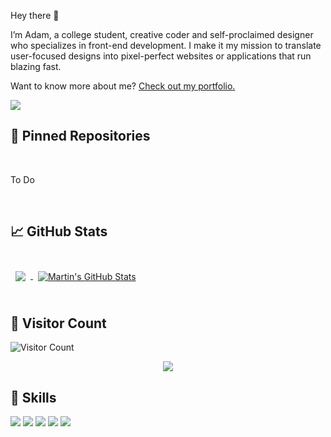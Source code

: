Hey there 👋

I’m Adam, a college student, creative coder and self-proclaimed designer who specializes in front-end development. I make it my mission to translate user-focused designs into pixel-perfect websites or applications that run blazing fast.

Want to know more about me? [Check out my portfolio.](NotYetMade)

<img align="center" src="https://raw.githubusercontent.com/iampavangandhi/iampavangandhi/master/gifs/coder.gif" />

## 📌 Pinned Repositories

<br>

  To Do
  
<br>

## &#x1f4c8; GitHub Stats

<br>

<a href="https://github.com/AdamWimpenny">
  <img align="center" style="margin:0.5rem" src="https://github-readme-stats.vercel.app/api/top-langs/?username=AdamWimpenny&hide=html,css&title_color=ffffff&text_color=c9cacc&icon_color=4AB197&bg_color=1A2B34" />
</a>

<a href="https://github.com/AdamWimpenny">
  <img align="center" style="margin:0.5rem" src="https://github-readme-stats.vercel.app/api?username=AdamWimpenny&show_icons=true&line_height=27&count_private=true&title_color=ffffff&text_color=c9cacc&icon_color=4AB097&bg_color=1A2B34" alt="Martin's GitHub Stats" />
</a>

<br>
<br>

## 🚄 Visitor Count

![Visitor Count](https://profile-counter.glitch.me/AdamWimpenny/count.svg)

<p align="center">
  <img src="https://readme-typing-svg.herokuapp.com/?center=true&vCenter=true&color=016EEA&width=800&lines=This+page+is+best+viewed+in+dark+mode.;Hope+you+enjoy!;Now+we+both+probably+need+to+get+back+to+coding" />
</p>


## 💼 Skills

![](https://img.shields.io/badge/Code-React-informational?style=flat&logo=react&logoColor=white&color=4AB197)
![](https://img.shields.io/badge/Code-JavaScript-informational?style=flat&logo=JavaScript&logoColor=white&color=4AB197)
![](https://img.shields.io/badge/Code-TypeScript-informational?style=flat&logo=TypeScript&logoColor=white&color=4AB197)
![](https://img.shields.io/badge/Style-CSS-informational?style=flat&logo=css3&logoColor=white&color=4AB197)
![](https://img.shields.io/badge/Style-Sass-informational?style=flat&logo=Sass&logoColor=white&color=4AB197)
